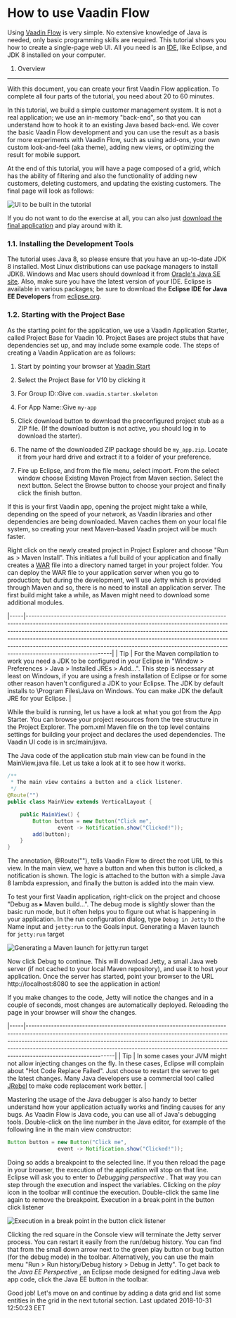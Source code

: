How to use Vaadin Flow
======================

Using [Vaadin Flow](https://vaadin.com/flow) is very simple. No extensive knowledge of Java is needed, only basic programming skills are required. This tutorial shows you how to create a single-page web UI. All you need is an [IDE](https://en.wikipedia.org/wiki/Integrated_development_environment), like Eclipse, and JDK 8 installed on your computer.

1. Overview
-----------

With this document, you can create your first Vaadin Flow application. To complete all four parts of the tutorial, you need about 20 to 60 minutes.

In this tutorial, we build a simple customer management system. It is not a real application; we use an in-memory "back-end", so that you can understand how to hook it to an existing Java based back-end. We cover the basic Vaadin Flow development and you can use the result as a basis for more experiments with Vaadin Flow, such as using add-ons, your own custom look-and-feel (aka theme), adding new views, or optimizing the result for mobile support.

At the end of this tutorial, you will have a page composed of a grid, which has the ability of filtering and also the functionality of adding new customers, deleting customers, and updating the existing customers. The final page will look as follows:

![UI to be built in the tutorial](images/FinishedUI.png)

If you do not want to do the exercise at all, you can also just
[download the final application](https://github.com/vaadin/flow-and-components-documentation/tree/master/tutorial-getting-started) and play
around with it.

### 1.1. Installing the Development Tools

The tutorial uses Java 8, so please ensure that you have an up-to-date JDK 8
installed. Most Linux distributions can use package managers to install JDK8.
Windows and Mac users should download it from [Oracle's Java SE site](http://www.oracle.com/technetwork/java/javase/downloads/index.html).
Also, make sure you have the latest version of your IDE. Eclipse is available in
various packages; be sure to download the **Eclipse IDE for Java EE Developers**
from [eclipse.org](http://www.eclipse.org/downloads/).

### 1.2. Starting with the Project Base

As the starting point for the application, we use a Vaadin Application Starter, called Project Base for Vaadin 10. Project Bases are project stubs that have dependencies set up, and may include some example code. The steps of creating a Vaadin Application are as follows:
1. Start by pointing your browser at [Vaadin Start](https://vaadin.com/start)

2. Select the Project Base for V10 by clicking it

3. For Group ID::Give `com.vaadin.starter.skeleton`

4. For App Name::Give `my-app`

5. Click download button to download the preconfigured project stub as a ZIP file. (If the download button is not active, you should log in to download the starter).

6. The name of the downloaded ZIP package should be `my_app.zip`. Locate it from your hard drive and extract it to a folder of your preference.

7. Fire up Eclipse, and from the file menu, select import. From the select window choose Existing Maven Project from Maven section. Select the next button. Select the Browse button to choose your project and finally click the finish button.

If this is your first Vaadin app, opening the project might take a while, depending on the speed of your network, as Vaadin libraries and other dependencies are being downloaded. Maven caches them on your local file system, so creating your next Maven-based Vaadin project will be much faster.

Right click on the newly created project in Project Explorer and choose "Run as > Maven Install". This initiates a full build of your application and finally creates a [WAR](https://en.wikipedia.org/wiki/WAR_(file_format)) file into a directory named target in your project folder. You can deploy the WAR file to your application server when you go to production; but during the development, we'll use Jetty which is provided through Maven and so, there is no need to install an application server. The first build might take a while, as Maven might need to download some additional modules.

|-----|------------------------------------------------------------------------------------------------------------------------------------------------------------------------------------------------------------------------------------------------------------------------------------------------------------------------------------------------------------------------------------------------------------------------------------|
| Tip | For the Maven compilation to work you need a JDK to be configured in your Eclipse in "Window > Preferences > Java > Installed JREs > Add...​". This step is necessary at least on Windows, if you are using a fresh installation of Eclipse or for some other reason haven't configured a JDK to your Eclipse. The JDK by default installs to \\Program Files\\Java on Windows. You can make JDK the default JRE for your Eclipse. |

While the build is running, let us have a look at what you got from the App Starter. You can browse your project resources from the tree structure in the Project Explorer. The pom.xml Maven file on the top level contains settings for building your project and declares the used dependencies. The Vaadin UI code is in src/main/java.

The Java code of the application stub main view can be found in the
MainView.java file. Let us take a look at it to see how it works.

```java
/**
 * The main view contains a button and a click listener.
 */
@Route("")
public class MainView extends VerticalLayout {

    public MainView() {
        Button button = new Button("Click me",
                event -> Notification.show("Clicked!"));
        add(button);
    }
}
```

The annotation, @Route(""), tells Vaadin Flow to direct the root URL to this view.
In the main view, we have a button and when this button is clicked, a notification is shown. The logic is attached to the button with a simple Java 8 lambda expression, and finally the button is added into the main view.

To test your first Vaadin application, right-click on the project and choose "Debug as ▸ Maven build..."​. The debug mode is slightly slower than the basic run mode, but it often helps you to figure out what is happening in your application.
In the run configuration dialog, type `Debug in Jetty` to the Name input and `jetty:run` to the Goals input.
Generating a Maven launch for `jetty:run` target

![Generating a Maven launch for <code>jetty:run</code> target](images/Jetty-Run.png)

Now click Debug to continue. This will download Jetty, a small Java web server (if not cached to your local Maven repository), and use it to host your application. Once the server has started, point your browser to the URL http://localhost:8080 to see the application in action!

If you make changes to the code, Jetty will notice the changes and in a couple of seconds, most changes are automatically deployed. Reloading the page in your browser will show the changes.

|-----|-------------------------------------------------------------------------------------------------------------------------------------------------------------------------------------------------------------------------------------------------------------------------------------------------------------------------------------------------------|
| Tip | In some cases your JVM might not allow injecting changes on the fly. In these cases, Eclipse will complain about "Hot Code Replace Failed". Just choose to restart the server to get the latest changes. Many Java developers use a commercial tool called [JRebel](http://zeroturnaround.com/software/jrebel/) to make code replacement work better. |

Mastering the usage of the Java debugger is also handy to better understand how your application actually works and finding causes for any bugs. As Vaadin Flow is Java code, you can use all of Java's debugging tools. Double-click on the line number in the Java editor, for example of the following line in the main view constructor:

```java
Button button = new Button("Click me",
                event -> Notification.show("Clicked!"));
```

Doing so adds a breakpoint to the selected line. If you then reload the page in your browser, the execution of the application will stop on that line. Eclipse will ask you to enter to *Debugging perspective* . That way you can step through the execution and inspect the variables. Clicking on the *play* icon in the toolbar will continue the execution. Double-click the same line again to remove the breakpoint.
Execution in a break point in the button click listener

![Execution in a break point in the button click listener](images/Debugging.png)

Clicking the red square in the Console view will terminate the Jetty server process. You can restart it easily from the run/debug history. You can find that from the small down arrow next to the green play button or bug button (for the debug mode) in the toolbar. Alternatively, you can use the main menu "Run > Run history/Debug history > Debug in Jetty".
To get back to the *Java EE Perspective* , an Eclipse mode designed for editing Java web app code, click the Java EE button in the toolbar.

Good job! Let's move on and continue by adding a data grid and list some entities in the grid in the next tutorial section.
Last updated 2018-10-31 12:50:23 EET
